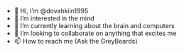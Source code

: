 - 👋 Hi, I’m @dovahkiin1995
- 👀 I’m interested in the mind
- 🌱 I’m currently learning about the brain and computers
- 💞️ I’m looking to collaborate on anything that excites me
- 📫 How to reach me (Ask the GreyBeards)

<!---
dovahkiin1995/dovahkiin1995 is a ✨ special ✨ repository because its `README.md` (this file) appears on your GitHub profile.
You can click the Preview link to take a look at your changes.
--->
